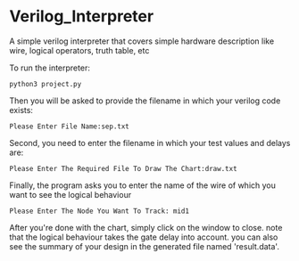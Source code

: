 # Verilog_Interpreter
A simple verilog interpreter that covers simple hardware description like wire, logical operators, truth table, etc

To run the interpreter:

```
python3 project.py
```

Then you will be asked to provide the filename in which your verilog code exists:

```
Please Enter File Name:sep.txt
```

Second, you need to enter the filename in which your test values and delays are:

```
Please Enter The Required File To Draw The Chart:draw.txt
```

Finally, the program asks you to enter the name of the wire of which you want to see the logical behaviour

```
Please Enter The Node You Want To Track: mid1
```

After you're done with the chart, simply click on the window to close.
note that the logical behaviour takes the gate delay into account.
you can also see the summary of your design in the generated file named 'result.data'.
